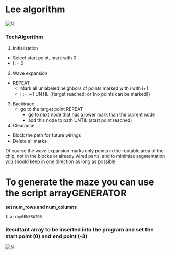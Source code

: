 # Lee algorithm
![N](https://lh5.googleusercontent.com/p92JgP1VVVExDLF9_ahisG8Tj8OPfc1mt5DlsNRnZzAdduYlTXd2kjjIkfCKWpiO-opNcrVxYJqXp-kvLEcX=w1366-h632)
### TechAlgorithm
1) Initialization
  - Select start point, mark with 0
  - i := 0
2) Wave expansion
  - REPEAT
      - Mark all unlabeled neighbors of points marked with i with i+1
      - i := i+1
    UNTIL ((target reached) or (no points can be marked))
3) Backtrace
    - go to the target point
    REPEAT
      - go to next node that has a lower mark than the current node
      - add this node to path
    UNTIL (start point reached)
4) Clearance
  - Block the path for future wirings
  - Delete all marks

Of course the wave expansion marks only points in the routable area of the chip, not in the blocks or already wired parts, and to minimize segmentation you should keep in one direction as long as possible.

# To generate the maze you can use the script arrayGENERATOR
**set  num_rows and num_columns**
```sh
$ arrayGENERATOR
```
### Resultant array to be inserted into the program and set the start point (0) and end point (-3)


![N](https://lh3.googleusercontent.com/CaI5xRp0qN-ByOZDJm_V1fGoTcH5_7JoQc0RqyPQGB9lAnNulms5wYE9HeAn5wAsOR6r3ag6_IOJE7X7hQiYy4Uo_bo7f4wBe9lVRnNl_Who-brMwNZymytYnR7BwJZUkxXsETHfOobQMLh9I9ceCtIhm3zTk1aWzXWc2HLEkHdKyeVLMirmKIGlxIeFh5GwpM7hNUojF0BEfXKrgZAeyHOFjqrKz7MHqDnAChe4bHPtnF649_wdeHvsVKrNZNzalE6BcXBlU4sMb6X1M6aAOfWtMzAPggwualseIe21e6yIAqC8_6Lu9tXa7vmx3E2cefoh1thZj364QF6Hn3A5ntS2TixNeIMmAOThEGG-pxtpEX6KU0EFz5C49k5tuxVfosx2o6LS1srQEhRsn_Omp9KxdWfEVqsM8UAWzbuBaaDDSLht2T2tS7PxZ0xsal3eCeJXQHY-LK7eSr95nQp6bLDGksBs7AB3QZoK9K5jCZ8kuSutHMYunKCakhz6dDzkwj89iXpIzRNPR61HtbvXzj1mBQh8r-z5ybskehgQ4JygwoBh0E7Z0J-gCHYn7upTRbL5oBSJtm_ymK4dFzylhVgPElnjohO5RzrpUA=w933-h183-no)

